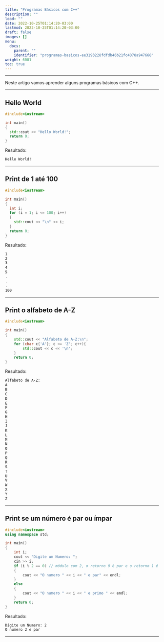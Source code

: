 ```yaml
---
title: "Programas Básicos com C++"
description: ""
lead: ""
date: 2022-10-25T01:14:20-03:00
lastmod: 2022-10-25T01:14:20-03:00
draft: false
images: []
menu:
  docs:
    parent: ""
    identifier: "programas-basicos-ee3193228fdfdb46b21fc4078a947668"
weight: 6001
toc: true
---
```

____

Neste artigo vamos aprender alguns programas básicos com C++.
____

## Hello World

```c++
#include<iostream>

int main()
{
  std::cout << "Hello World!";
  return 0;
}
```
Resultado:

```html
Hello World!
```
____

## Print de 1 até 100

```c++
#include<iostream>

int main()
{
  int i;
  for (i = 1; i <= 100; i++)
  {
    std::cout << "\n" << i;
  }
  return 0;
}
```
Resultado:

```html
1
2
3
4
5
.
.
.
100
```
____

## Print o alfabeto de A-Z

```c++
#include<iostream>

int main()
{
    std::cout << "Alfabeto de A-Z:\n";
    for (char c{'A'}; c <= 'Z'; c++){
        std::cout << c << '\n';
    }
    return 0;
}
```
Resultado:

```html
Alfabeto de A-Z:
A
B
C
D
E
F
G
H
I
J
K
L
M
N
O
P
Q
R
S
T
U
V
W
X
Y
Z
```
____

## Print se um número é par ou ímpar

```c++
#include<iostream>
using namespace std;

int main()
{
    int i;
    cout << "Digite um Numero: ";
    cin >> i;
    if (i % 2 == 0) // módulo com 2, o retorno 0 é par e o retorno 1 é ímpar
    {
        cout << "O numero " << i << " e par" << endl;
    }
    else
    {
        cout << "O numero " << i << " e primo " << endl;
    }
    return 0;
}
```
Resultado:

```html
Digite um Numero: 2
O numero 2 e par
```
____


